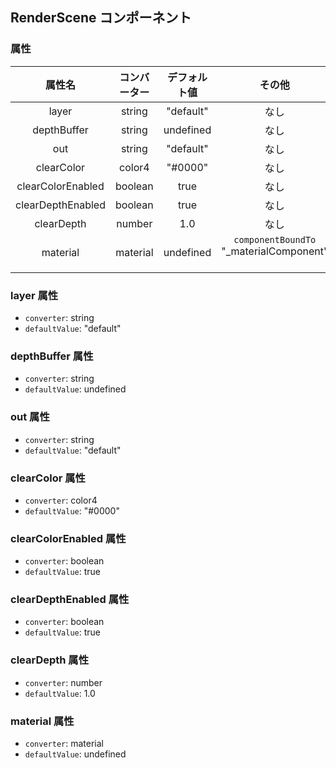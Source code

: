 ## RenderScene コンポーネント
<!-- EDIT HERE(@Component)-->











<!-- /EDIT HERE-->
### 属性
<!-- DO NOT EDIT -->
<!-- ATTRS -->
| 属性名 | コンバーター | デフォルト値 | その他 |
|:------:|:------:|:------:|:------:|
| layer | string | "default" | なし |
| depthBuffer | string | undefined | なし |
| out | string | "default" | なし |
| clearColor | color4 | "#0000" | なし |
| clearColorEnabled | boolean | true | なし |
| clearDepthEnabled | boolean | true | なし |
| clearDepth | number | 1.0 | なし |
| material | material | undefined | `componentBoundTo`</br> "_materialComponent"</br>    </br> |

<!-- /ATTRS -->
<!-- /DO NOT EDIT -->
### layer 属性

 * `converter`: string
 * `defaultValue`: "default"

<!-- EDIT HERE(layer)-->
<!-- /EDIT HERE-->
### depthBuffer 属性

 * `converter`: string
 * `defaultValue`: undefined

<!-- EDIT HERE(depthBuffer)-->
<!-- /EDIT HERE-->
### out 属性

 * `converter`: string
 * `defaultValue`: "default"

<!-- EDIT HERE(out)-->
<!-- /EDIT HERE-->
### clearColor 属性

 * `converter`: color4
 * `defaultValue`: "#0000"

<!-- EDIT HERE(clearColor)-->
<!-- /EDIT HERE-->
### clearColorEnabled 属性

 * `converter`: boolean
 * `defaultValue`: true

<!-- EDIT HERE(clearColorEnabled)-->
<!-- /EDIT HERE-->
### clearDepthEnabled 属性

 * `converter`: boolean
 * `defaultValue`: true

<!-- EDIT HERE(clearDepthEnabled)-->
<!-- /EDIT HERE-->
### clearDepth 属性

 * `converter`: number
 * `defaultValue`: 1.0

<!-- EDIT HERE(clearDepth)-->
<!-- /EDIT HERE-->
### material 属性

 * `converter`: material
 * `defaultValue`: undefined

<!-- EDIT HERE(material)-->
<!-- /EDIT HERE-->
